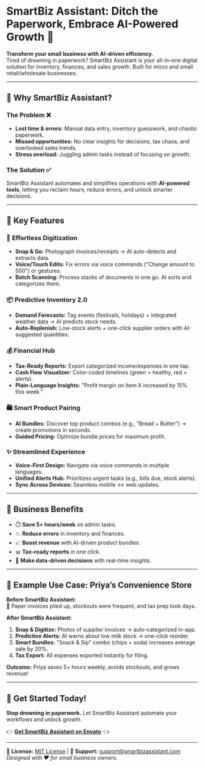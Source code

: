 # SmartBiz Assistant: Ditch the Paperwork, Embrace AI-Powered Growth 🚀

**Transform your small business with AI-driven efficiency.**  
Tired of drowning in paperwork? SmartBiz Assistant is your all-in-one digital solution for inventory, finances, and sales growth. Built for micro and small retail/wholesale businesses.

---

## 🌟 **Why SmartBiz Assistant?**

### The Problem ❌
- **Lost time & errors:** Manual data entry, inventory guesswork, and chaotic paperwork.
- **Missed opportunities:** No clear insights for decisions, tax chaos, and overlooked sales trends.
- **Stress overload:** Juggling admin tasks instead of focusing on growth.

### The Solution ✅
SmartBiz Assistant automates and simplifies operations with **AI-powered tools**, letting you reclaim hours, reduce errors, and unlock smarter decisions.

---

## 🔑 **Key Features**

### 📸 **Effortless Digitization**
- **Snap & Go:** Photograph invoices/receipts → AI auto-detects and extracts data.
- **Voice/Touch Edits:** Fix errors via voice commands ("Change amount to 500") or gestures.
- **Batch Scanning:** Process stacks of documents in one go. AI sorts and categorizes them.

### 📦 **Predictive Inventory 2.0**
- **Demand Forecasts:** Tag events (festivals, holidays) + integrated weather data → AI predicts stock needs.
- **Auto-Replenish:** Low-stock alerts + one-click supplier orders with AI-suggested quantities.

### 💰 **Financial Hub**
- **Tax-Ready Reports:** Export categorized income/expenses in one tap.
- **Cash Flow Visualizer:** Color-coded timelines (green = healthy, red = alerts).
- **Plain-Language Insights:** "Profit margin on Item X increased by 15% this week."

### 🛍️ **Smart Product Pairing**
- **AI Bundles:** Discover top product combos (e.g., "Bread + Butter") → create promotions in seconds.
- **Guided Pricing:** Optimize bundle prices for maximum profit.

### ✨ **Streamlined Experience**
- **Voice-First Design:** Navigate via voice commands in multiple languages.
- **Unified Alerts Hub:** Prioritizes urgent tasks (e.g., bills due, stock alerts).
- **Sync Across Devices:** Seamless mobile ↔ web updates.

---

## 💼 **Business Benefits**
- ⏱️ **Save 5+ hours/week** on admin tasks.
- 📉 **Reduce errors** in inventory and finances.
- 📈 **Boost revenue** with AI-driven product bundles.
- 📊 **Tax-ready reports** in one click.
- 🧠 **Make data-driven decisions** with real-time insights.

---

## 📖 **Example Use Case: Priya’s Convenience Store**

**Before SmartBiz Assistant:**  
📜 Paper invoices piled up, stockouts were frequent, and tax prep took days.

**After SmartBiz Assistant:**  
1. **Snap & Digitize:** Photos of supplier invoices → auto-categorized in-app.  
2. **Predictive Alerts:** AI warns about low milk stock → one-click reorder.  
3. **Smart Bundles:** "Snack & Sip" combo (chips + soda) increases average sale by 20%.  
4. **Tax Export:** All expenses exported instantly for filing.  

**Outcome:** Priya saves 5+ hours weekly, avoids stockouts, and grows revenue!

---

## 🚀 **Get Started Today!**
**Stop drowning in paperwork.** Let SmartBiz Assistant automate your workflows and unlock growth.  

👉 **[Get SmartBiz Assistant on Envato](https://envato.com)** 👈

---

📄 **License:** [MIT License](LICENSE) | 📧 **Support:** support@smartbizassistant.com  
*Designed with ❤️ for small business owners.*
